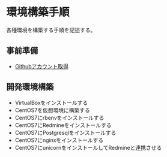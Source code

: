 # 環境構築手順

各種環境を構築する手順を記述する。

## 事前準備

* [Githubアカウント取得](github/create_account.md)

## 開発環境構築

* VirtualBoxをインストールする
* CentOS7を仮想環境に構築する
* CentOS7にrbenvをインストールする
* CentOS7にRedmineをインストールする
* CentOS7にPostgresqlをインストールする
* CentOS7にnginxをインストールする
* CentOS7にunicornをインストールしてRedmineと連携させる
